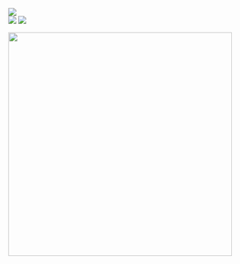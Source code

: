 ![](https://github-readme-stats.vercel.app/api?username=pdrajan&theme=radical&hide_border=true&include_all_commits=true&show_icons=true&rank_icon=github&count_private=true)<br/>
![](https://github-readme-stats.vercel.app/api/top-langs/?username=pdrajan&layout=pie&theme=radical&hide_border=true)
![](https://github-readme-streak-stats.herokuapp.com/?user=pdrajan&theme=radical&hide_border=true)<br/>


<img width="450px" src="https://wakatime.com/share/@pdrajan/5e647620-a78c-4ddb-ae67-660b8fd2b690.png" />


